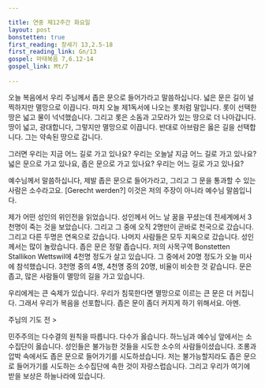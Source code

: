```yaml
---

title: 연중 제12주간 화요일
layout: post 
bonstetten: true
first_reading: 창세기 13,2.5-18 
first_reading_link: Gn/13
gospel: 마태복음 7,6.12-14
gospel_link: Mt/7
 
---
```


오늘 복음에서 우리 주님께서 좁은 문으로 들어가라고 말씀하십니다. 넓은 문은 길이 널찍하지만 멸망으로 이끕니다. 마치 오늘 제1독서에 나오는 롯처럼 말입니다. 롯이 선택한 땅은 넓고 물이 넉넉했습니다. 그리고 롯은 소돔과 고모라가 있는 땅으로 더 나아갑니다. 땅이 넓고, 광대합니다, 그렇지만 멸망으로 이끕니다. 반대로 아브람은 옳은 길을 선택합니다. 그는 약속된 땅으로 갑니다. 

그러면 우리는 지금 어느 길로 가고 있나요? 우리는 오늘날 지금 어느 길로 가고 있나요? 넓은 문으로 가고 있나요, 좁은 문으로 가고 있나요? 우리는 어느 길로 가고 있나요?

예수님께서 말씀하십니다, 제발 좁은 문으로 들어가라고, 그리고 그 문을 통과할 수 있는 사람은 소수라고요. [Gerecht werden?] 이것은 저의 주장이 아니라 예수님 말씀입니다.

제가 어떤 성인의 위인전을 읽었습니다. 성인께서 어느 날 꿈을 꾸셨는데 전세계에서 3천명이 죽는 것을 보았습니다. 그리고 그 중에 오직 2명만이 곧바로 천국으로 갔습니다. 그리고 다른 두명은 연옥으로 갔습니다. 나머지 사람들은 모두 지옥으로 갔습니다. 성인께서는 많이 놀랐습니다. 좁은 문은 정말 좁습니다. 저의 사목구역 Bonstetten Stallikon Wettswil에 4천명 정도가 살고 있습니다. 그 중에서 20명 정도가 오늘 미사에 참석했습니다. 3천명 중의 4명, 4천명 중의 20명, 비율이 비슷한 것 같습니다. 문은 좁고, 많은 사람들이 멸망의 길을 가고 있습니다. 

우리에게는 큰 숙제가 있습니다. 
우리가 침묵한다면 멸망으로 이르는 큰 문은 더 커집니다. 
그래서 우리가 복음을 선포합니다. 좁은 문이 좀더 커지게 하기 위해서요. 아멘.

주님의 기도 전 >

민주주의는 다수결의 원칙을 따릅니다. 다수가 옳습니다. 하느님과 예수님 앞에서는 소수집단이 옳습니다. 성인들은 불가능한 것들을 시도한 소수의 사람들이셨습니다. 조롱과 압박 속에서도 좁은 문으로 들어가기를 시도하셨습니다. 
저는 불가능할지라도 좁은 문으로 들어가기를 시도하는 소수집단에 속한 것이 자랑스럽습니다. 그리고 우리가 여기에 받을 보상은 하늘나라에 있습니다.  